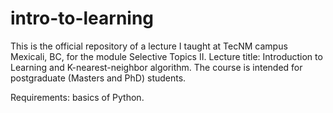# intro-to-learning
This is the official repository of a lecture I taught at TecNM campus Mexicali, BC, for the module Selective Topics II. 
Lecture title: Introduction to Learning and K-nearest-neighbor algorithm. 
The course is intended for postgraduate (Masters and PhD) students.

Requirements: basics of Python.
